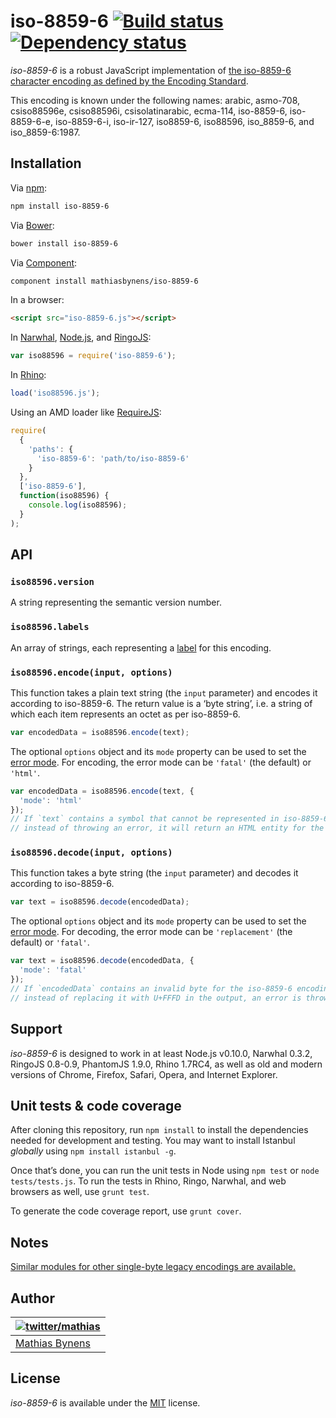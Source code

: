 # iso-8859-6 [![Build status](https://travis-ci.org/mathiasbynens/iso-8859-6.svg?branch=master)](https://travis-ci.org/mathiasbynens/iso-8859-6) [![Dependency status](https://gemnasium.com/mathiasbynens/iso-8859-6.svg)](https://gemnasium.com/mathiasbynens/iso-8859-6)

_iso-8859-6_ is a robust JavaScript implementation of [the iso-8859-6 character encoding as defined by the Encoding Standard](http://encoding.spec.whatwg.org/#iso-8859-6).

This encoding is known under the following names: arabic, asmo-708, csiso88596e, csiso88596i, csisolatinarabic, ecma-114, iso-8859-6, iso-8859-6-e, iso-8859-6-i, iso-ir-127, iso8859-6, iso88596, iso_8859-6, and iso_8859-6:1987.

## Installation

Via [npm](http://npmjs.org/):

```bash
npm install iso-8859-6
```

Via [Bower](http://bower.io/):

```bash
bower install iso-8859-6
```

Via [Component](https://github.com/component/component):

```bash
component install mathiasbynens/iso-8859-6
```

In a browser:

```html
<script src="iso-8859-6.js"></script>
```

In [Narwhal](http://narwhaljs.org/), [Node.js](http://nodejs.org/), and [RingoJS](http://ringojs.org/):

```js
var iso88596 = require('iso-8859-6');
```

In [Rhino](http://www.mozilla.org/rhino/):

```js
load('iso88596.js');
```

Using an AMD loader like [RequireJS](http://requirejs.org/):

```js
require(
  {
    'paths': {
      'iso-8859-6': 'path/to/iso-8859-6'
    }
  },
  ['iso-8859-6'],
  function(iso88596) {
    console.log(iso88596);
  }
);
```

## API

### `iso88596.version`

A string representing the semantic version number.

### `iso88596.labels`

An array of strings, each representing a [label](http://encoding.spec.whatwg.org/#label) for this encoding.

### `iso88596.encode(input, options)`

This function takes a plain text string (the `input` parameter) and encodes it according to iso-8859-6. The return value is a ‘byte string’, i.e. a string of which each item represents an octet as per iso-8859-6.

```js
var encodedData = iso88596.encode(text);
```

The optional `options` object and its `mode` property can be used to set the [error mode](http://encoding.spec.whatwg.org/#error-mode). For encoding, the error mode can be `'fatal'` (the default) or `'html'`.

```js
var encodedData = iso88596.encode(text, {
  'mode': 'html'
});
// If `text` contains a symbol that cannot be represented in iso-8859-6,
// instead of throwing an error, it will return an HTML entity for the symbol.
```

### `iso88596.decode(input, options)`

This function takes a byte string (the `input` parameter) and decodes it according to iso-8859-6.

```js
var text = iso88596.decode(encodedData);
```

The optional `options` object and its `mode` property can be used to set the [error mode](http://encoding.spec.whatwg.org/#error-mode). For decoding, the error mode can be `'replacement'` (the default) or `'fatal'`.

```js
var text = iso88596.decode(encodedData, {
  'mode': 'fatal'
});
// If `encodedData` contains an invalid byte for the iso-8859-6 encoding,
// instead of replacing it with U+FFFD in the output, an error is thrown.
```

## Support

_iso-8859-6_ is designed to work in at least Node.js v0.10.0, Narwhal 0.3.2, RingoJS 0.8-0.9, PhantomJS 1.9.0, Rhino 1.7RC4, as well as old and modern versions of Chrome, Firefox, Safari, Opera, and Internet Explorer.

## Unit tests & code coverage

After cloning this repository, run `npm install` to install the dependencies needed for development and testing. You may want to install Istanbul _globally_ using `npm install istanbul -g`.

Once that’s done, you can run the unit tests in Node using `npm test` or `node tests/tests.js`. To run the tests in Rhino, Ringo, Narwhal, and web browsers as well, use `grunt test`.

To generate the code coverage report, use `grunt cover`.

## Notes

[Similar modules for other single-byte legacy encodings are available.](https://www.npmjs.org/browse/keyword/legacy-encoding)

## Author

| [![twitter/mathias](https://gravatar.com/avatar/24e08a9ea84deb17ae121074d0f17125?s=70)](https://twitter.com/mathias "Follow @mathias on Twitter") |
|---|
| [Mathias Bynens](http://mathiasbynens.be/) |

## License

_iso-8859-6_ is available under the [MIT](http://mths.be/mit) license.
